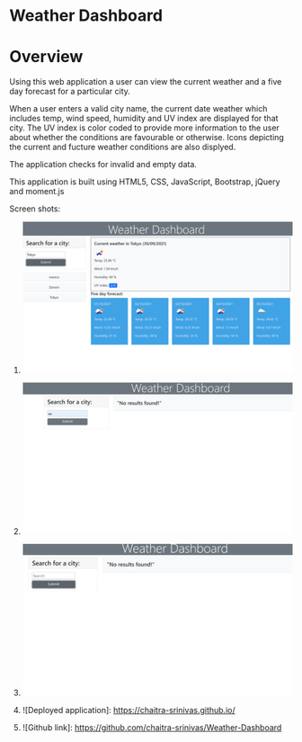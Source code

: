 # Weather Dashboard
# Overview

Using this web application a user can view the current weather and a five day forecast for a particular city.

When a user enters a valid city name, the current date weather which includes temp, wind speed, humidity and UV index are displayed for that city. The UV index is color coded to provide more information to the user about whether the conditions are favourable or otherwise.
Icons depicting the current and fucture weather conditions are also displyed.

The application checks for invalid and empty data.

This application is built using HTML5, CSS, JavaScript, Bootstrap, jQuery and moment.js 



Screen shots:
1. ![Main Page](./assets/images/WithStoredResults.png)
2. ![Invalid Input](./assets/images/InvalidInput.png)
3. ![No Input](./assets/images/NoInput.png)



1. ![Deployed application]: https://chaitra-srinivas.github.io/
2. ![Github link]: https://github.com/chaitra-srinivas/Weather-Dashboard
